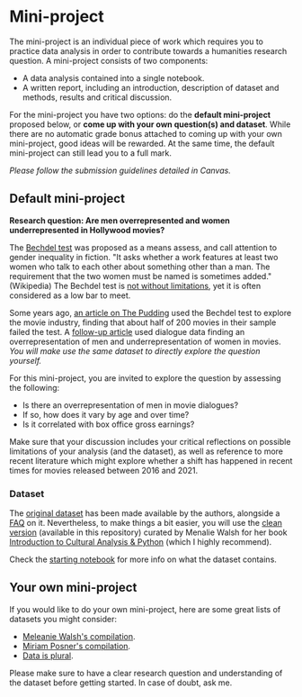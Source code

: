 # Mini-project

The mini-project is an individual piece of work which requires you to practice data analysis in order to contribute towards a humanities research question. A mini-project consists of two components:

* A data analysis contained into a single notebook.
* A written report, including an introduction, description of dataset and methods, results and critical discussion. 

For the mini-project you have two options: do the **default mini-project** proposed below, or **come up with your own question(s) and dataset**. While there are no automatic grade bonus attached to coming up with your own mini-project, good ideas will be rewarded. At the same time, the default mini-project can still lead you to a full mark.

*Please follow the submission guidelines detailed in Canvas.*

## Default mini-project

**Research question: Are men overrepresented and women underrepresented in Hollywood movies?**

The [Bechdel test](https://en.wikipedia.org/wiki/Bechdel_test) was proposed as a means assess, and call attention to gender inequality in fiction. "It asks whether a work features at least two women who talk to each other about something other than a man. The requirement that the two women must be named is sometimes added." (Wikipedia) The Bechdel test is [not without limitations](https://projects.fivethirtyeight.com/next-bechdel/), yet it is often considered as a low bar to meet.

Some years ago, [an article on The Pudding](https://pudding.cool/2017/03/bechdel/) used the Bechdel test to explore the movie industry, finding that about half of 200 movies in their sample failed the test. A [follow-up article](https://pudding.cool/2017/03/film-dialogue/) used dialogue data finding an overrepresentation of men and underrepresentation of women in movies. *You will make use the same dataset to directly explore the question yourself.*

For this mini-project, you are invited to explore the question by assessing the following:
* Is there an overrepresentation of men in movie dialogues?
* If so, how does it vary by age and over time?
* Is it correlated with box office gross earnings?

Make sure that your discussion includes your critical reflections on possible limitations of your analysis (and the dataset), as well as reference to more recent literature which might explore whether a shift has happened in recent times for movies released between 2016 and 2021.

### Dataset

The [original dataset](https://github.com/matthewfdaniels/scripts/) has been made available by the authors, alongside a [FAQ](https://medium.com/@matthew_daniels/faq-for-the-film-dialogue-by-gender-project-40078209f751) on it. Nevertheless, to make things a bit easier, you will use the [clean version](Pudding-Film-Dialogue-Clean.csv) (available in this repository) curated by Menalie Walsh for her book [Introduction to Cultural Analysis & Python](https://melaniewalsh.github.io/Intro-Cultural-Analytics/welcome.html) (which I highly recommend).

Check the [starting notebook](Mini_project_default.ipynb) for more info on what the dataset contains.

## Your own mini-project

If you would like to do your own mini-project, here are some great lists of datasets you might consider:

* [Meleanie Walsh's compilation](https://melaniewalsh.github.io/Intro-Cultural-Analytics/Datasets/Datasets.html).
* [Miriam Posner's compilation](http://miriamposner.com/classes/dh201w21/final-project/datasets).
* [Data is plural](https://docs.google.com/spreadsheets/d/1wZhPLMCHKJvwOkP4juclhjFgqIY8fQFMemwKL2c64vk/edit#gid=0). 

Please make sure to have a clear research question and understanding of the dataset before getting started. In case of doubt, ask me.

